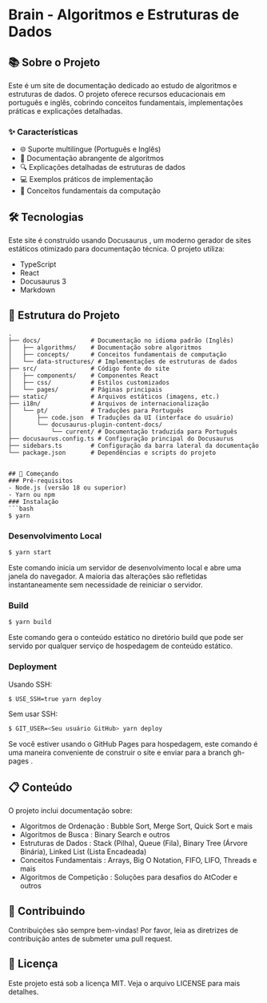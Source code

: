 # Brain - Algoritmos e Estruturas de Dados
## 📚 Sobre o Projeto
Este é um site de documentação dedicado ao estudo de algoritmos e estruturas de dados. O projeto oferece recursos educacionais em português e inglês, cobrindo conceitos fundamentais, implementações práticas e explicações detalhadas.

### ✨ Características
- 🌐 Suporte multilíngue (Português e Inglês)
- 📖 Documentação abrangente de algoritmos
- 🔍 Explicações detalhadas de estruturas de dados
- 💻 Exemplos práticos de implementação
- 🎯 Conceitos fundamentais da computação
## 🛠 Tecnologias
Este site é construído usando Docusaurus , um moderno gerador de sites estáticos otimizado para documentação técnica. O projeto utiliza:

- TypeScript
- React
- Docusaurus 3
- Markdown
## 📁 Estrutura do Projeto
```plaintext
.
├── docs/              # Documentação no idioma padrão (Inglês)
│   ├── algorithms/    # Documentação sobre algoritmos
│   ├── concepts/      # Conceitos fundamentais de computação
│   └── data-structures/ # Implementações de estruturas de dados
├── src/               # Código fonte do site
│   ├── components/    # Componentes React
│   ├── css/           # Estilos customizados
│   └── pages/         # Páginas principais
├── static/            # Arquivos estáticos (imagens, etc.)
├── i18n/              # Arquivos de internacionalização
│   └── pt/            # Traduções para Português
│       ├── code.json  # Traduções da UI (interface do usuário)
│       └── docusaurus-plugin-content-docs/
│           └── current/ # Documentação traduzida para Português
├── docusaurus.config.ts # Configuração principal do Docusaurus
├── sidebars.ts        # Configuração da barra lateral da documentação
└── package.json       # Dependências e scripts do projeto
 ```
```

## 🚀 Começando
### Pré-requisitos
- Node.js (versão 18 ou superior)
- Yarn ou npm
### Instalação
```bash
$ yarn
 ```

### Desenvolvimento Local
```bash
$ yarn start
 ```

Este comando inicia um servidor de desenvolvimento local e abre uma janela do navegador. A maioria das alterações são refletidas instantaneamente sem necessidade de reiniciar o servidor.

### Build
```bash
$ yarn build
 ```

Este comando gera o conteúdo estático no diretório build que pode ser servido por qualquer serviço de hospedagem de conteúdo estático.

### Deployment
Usando SSH:

```bash
$ USE_SSH=true yarn deploy
 ```

Sem usar SSH:

```bash
$ GIT_USER=<Seu usuário GitHub> yarn deploy
 ```

Se você estiver usando o GitHub Pages para hospedagem, este comando é uma maneira conveniente de construir o site e enviar para a branch gh-pages .

## 📋 Conteúdo
O projeto inclui documentação sobre:

- Algoritmos de Ordenação : Bubble Sort, Merge Sort, Quick Sort e mais
- Algoritmos de Busca : Binary Search e outros
- Estruturas de Dados : Stack (Pilha), Queue (Fila), Binary Tree (Árvore Binária), Linked List (Lista Encadeada)
- Conceitos Fundamentais : Arrays, Big O Notation, FIFO, LIFO, Threads e mais
- Algoritmos de Competição : Soluções para desafios do AtCoder e outros
## 🤝 Contribuindo
Contribuições são sempre bem-vindas! Por favor, leia as diretrizes de contribuição antes de submeter uma pull request.

## 📝 Licença
Este projeto está sob a licença MIT. Veja o arquivo LICENSE para mais detalhes.